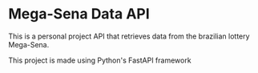 # Mega-Sena Data API

This is a personal project API that retrieves data from the
brazilian lottery Mega-Sena.

This project is made using Python's FastAPI framework
